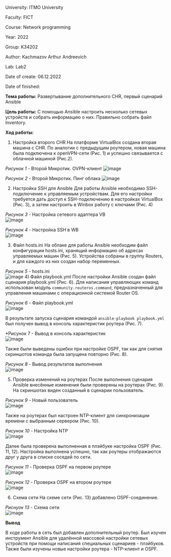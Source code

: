 University: ITMO University

Faculty: FICT

Course: Network programming

Year: 2022

Group: K34202

Author: Kachmazov Arthur Andreevich

Lab: Lab2

Date of create: 06.12.2022

Date of finished:

**Тема работы:** Развертывание дополнительного CHR, первый сценарий Ansible

**Цель работы:** С помощью Ansible настроить несколько сетевых устройств и собрать информацию о них. Правильно собрать файл Inventory.

**Ход работы:**
1) Настройка второго CHR
На платформе VirtualBox создана вторая машина с CHR. По аналогии с предыдущим роутером, новая машина была подключена к openVPN-сети (Рис. 1) и успешно связывается с облачной машиной (Рис.2).
  
*Рисунок 1* - Второй Микротик. OVPN-клиент
![image](https://user-images.githubusercontent.com/59313334/206262143-26104a20-8af5-42ef-b07a-6aeb67b96525.png)
  
*Рисунок 2* - Второй Микротик. Пинг облака
![image](https://user-images.githubusercontent.com/59313334/206260384-6eff817e-923f-4e6d-aec3-71bfa77216b9.png)

2) Настройка SSH для Ansible
Для работы Ansible необходимо SSH-подключение к управляемым устройствам. Для его настройки требуется дать доступ к SSH-подключению в настройках VirtualBox (Рис. 3), а затем настроить в 
Winbox работу с ключами (Рис. 4)
  
*Рисунок 3* - Настройка сетевого адаптера VB  
![image](https://user-images.githubusercontent.com/59313334/206263798-e1ceae81-7ac9-4548-be7e-7a84993d0c5b.png)
  
*Рисунок 4* - Настройка SSH в WB  
![image](https://user-images.githubusercontent.com/59313334/206264050-aec9e586-aa90-4db6-9bb5-89123db9106e.png)

3) Файл hosts.ini
На облаке для работы Ansible необходим файл конфигурации hosts.ini, хранящий информацию об адресах управляемых машин (Рис. 5). Устройства собраны в группу Routers, и 
для каждого из них создан набор переменных.
  
*Рисунок 5* - hosts.ini  
![image](https://user-images.githubusercontent.com/59313334/206266698-4da5baf4-2e12-4142-93f4-90e124aa86f1.png)
4) Файл playbook.yml
После настройки Ansible создан файл сценария playbook.yml (Рис. 6). Для написания управляющих команд использован модуль `community.routeros.command`, предназначенный
для управления машинами с операционной системой Router OS.  
  
*Рисунок 6* - Файл playbook.yml  
![image](https://user-images.githubusercontent.com/59313334/206270354-a227621c-b1fa-4298-9efb-5433150a1f99.png)  
  
В результате запуска сценария командой `ansible-playbook playbook.yml` был получен вывод в консоль характеристик роутера (Рис. 7).  
  
*Рисунок 7 - Вывод в консоль характеристик  
![image](https://user-images.githubusercontent.com/59313334/206273480-94edbf5c-890e-48cd-beef-ca0c6cfac711.png)
  
Также были выведены ошибки при настройке OSPF, так как для снятия скриншотов команда была запущена повторно (Рис. 8).  

*Рисунок 8* - Вывод результатов выполнения  
![image](https://user-images.githubusercontent.com/59313334/206273846-8b1ae166-505e-438c-beda-5c8ff5d4e3f9.png)

5) Проверка изменений на роутерах
После выполнения сценария Ansible внесённые изменения были проверены на роутерах (Рис. 9). На скриншотах виден созданный в сценарии пользователь.
  
*Рисунок 9* - Новый пользователь  
![image](https://user-images.githubusercontent.com/59313334/206274090-e4becc01-7542-42a7-b9c2-b987ac1cb594.png)
  
Также на роутерах был настроен NTP-клиент для синхронизации времени с выбранным сервером (Рис. 10).  
  
*Рисунок 10* - Настройка NTP  
![image](https://user-images.githubusercontent.com/59313334/206277604-63f87456-de57-4584-991d-4d93cfc04418.png)
  
Далее была проверена выполненная в плэйбуке настройка OSPF (Рис. 11, 12). Настройка выполнена успешно, так как роутеры отображаются друг у друга в списке соседей по сети.  
  
*Рисунок 11* - Проверка OSPF на первом роутере  
![image](https://user-images.githubusercontent.com/59313334/206278570-74395c79-e831-4a7a-b8fc-e698455336b0.png)  
  
*Рисунок 12* - Проверка OSPF на втором роутере  
![image](https://user-images.githubusercontent.com/59313334/206278744-ad7ee6ea-7dbb-49cd-973d-6073cab9f20d.png)

6) Схема сети
На схеме сети (Рис. 13) добавлено OSPF-соединение.  
  
*Риснуок 13* - Схема сети  
![image](https://user-images.githubusercontent.com/59313334/206278966-193b0eba-f8bf-4406-96cd-8edb53f85338.png)


**Вывод**
  
В ходе работы в сеть был добавлен дополнительный роутер. Был изучен инструмент Ansible для удалённой массовой настройки сетевых устройств при помощи написания специальных
сценариев - плэйбуков. Также были изучены новые настройки роутера - NTP-клиент и OSPF.
